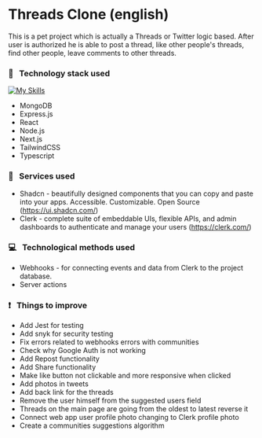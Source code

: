 # Threads Clone (english)
This is a pet project which is actually a Threads or Twitter logic based. After user is authorized he is able to post a thread, like other people's threads, find other people, leave comments to other threads. 


### 🔨 &nbsp; Technology stack used
[![My Skills](https://skillicons.dev/icons?i=mongodb,express,react,nodejs,nextjs,tailwind,ts)](https://skillicons.dev) 
- MongoDB
- Express.js
- React
- Node.js
- Next.js
- TailwindCSS
- Typescript

### :truck: &nbsp; Services used
- Shadcn - beautifully designed components that you can copy and paste into your apps. Accessible. Customizable. Open Source (https://ui.shadcn.com/)
- Clerk - complete suite of embeddable UIs, flexible APIs, and admin dashboards to authenticate and manage your users (https://clerk.com/)

### :computer: &nbsp; Technological methods used
- Webhooks - for connecting events and data from Clerk to the project database.
- Server actions

### :heavy_exclamation_mark: &nbsp; Things to improve
- Add Jest for testing
- Add snyk for security testing
- Fix errors related to webhooks errors with communities
- Check why Google Auth is not working
- Add Repost functionality
- Add Share functionality
- Make like button not clickable and more responsive when clicked
- Add photos in tweets
- Add back link for the threads
- Remove the user himself from the suggested users field
- Threads on the main page are going from the oldest to latest reverse it
- Connect web app user profile photo changing to Clerk profile photo
- Create a communities suggestions algorithm
